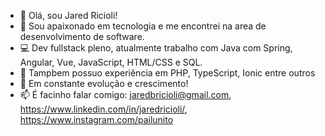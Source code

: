 - 👋 Olá, sou Jared Ricioli!
- 👀 Sou apaixonado em tecnologia e me encontrei na area de desenvolvimento de software. 
- 💻 Dev fullstack pleno, atualmente trabalho com Java com Spring, Angular, Vue, JavaScript, HTML/CSS e SQL.
- 💾 Tampbem possuo experiência em PHP, TypeScript, Ionic entre outros
- 🌱 Em constante evolução e crescimento!
- 📫 É facinho falar comigo:
  jaredbricioli@gmail.com, 
  https://www.linkedin.com/in/jaredricioli/,  
  https://www.instagram.com/pailunito

<!---
Bricioli/Bricioli is a ✨ special ✨ repository because its `README.md` (this file) appears on your GitHub profile.
You can click the Preview link to take a look at your changes.
--->
